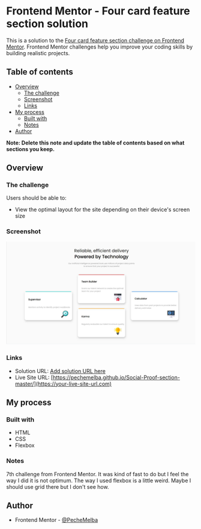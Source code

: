 # Frontend Mentor - Four card feature section solution

This is a solution to the [Four card feature section challenge on Frontend Mentor](https://www.frontendmentor.io/challenges/four-card-feature-section-weK1eFYK). Frontend Mentor challenges help you improve your coding skills by building realistic projects. 

## Table of contents

- [Overview](#overview)
  - [The challenge](#the-challenge)
  - [Screenshot](#screenshot)
  - [Links](#links)
- [My process](#my-process)
  - [Built with](#built-with)
  - [Notes](#Notes)
- [Author](#author)

**Note: Delete this note and update the table of contents based on what sections you keep.**

## Overview

### The challenge

Users should be able to:

- View the optimal layout for the site depending on their device's screen size

### Screenshot

![](./screenshot.jpg)

### Links

- Solution URL: [Add solution URL here](https://your-solution-url.com)
- Live Site URL: [https://pechemelba.github.io/Social-Proof-section-master/](https://your-live-site-url.com)

## My process

### Built with

- HTML
- CSS
- Flexbox

### Notes

7th challenge from Frontend Mentor. It was kind of fast to do but I feel the way I did it is not optimum.
The way I used flexbox is a little weird. Maybe I should use grid there but I don't see how.

## Author

- Frontend Mentor - [@PecheMelba](https://www.frontendmentor.io/profile/PecheMelba)


